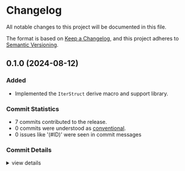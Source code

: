 # Changelog

All notable changes to this project will be documented in this file.

The format is based on [Keep a Changelog](https://keepachangelog.com/en/1.0.0/),
and this project adheres to [Semantic Versioning](https://semver.org/spec/v2.0.0.html).

## 0.1.0 (2024-08-12)

### Added

 - Implemented the `IterStruct` derive macro and support library.

### Commit Statistics

<csr-read-only-do-not-edit/>

 - 7 commits contributed to the release.
 - 0 commits were understood as [conventional](https://www.conventionalcommits.org).
 - 0 issues like '(#ID)' were seen in commit messages

### Commit Details

<csr-read-only-do-not-edit/>

<details><summary>view details</summary>

 * **Uncategorized**
    - Release incrstruct_derive v0.1.0, incrstruct v0.1.0 ([`e7af8ab`](https://github.com/tommie/incrstruct/commit/e7af8ab264aa669feb8e0963e6cf5a898d433138))
    - Adds CHANGELOG.md. ([`6188ed2`](https://github.com/tommie/incrstruct/commit/6188ed2e8b091b7b8badc53a64de5f92d66a621e))
    - Implements generics. ([`669f097`](https://github.com/tommie/incrstruct/commit/669f0977d6ada003d7aee14100f0e044adfb0042))
    - Adds README. ([`2c04db9`](https://github.com/tommie/incrstruct/commit/2c04db9d85ac0460e76c3c2ac9ea50041d04169a))
    - Adds some metadata and license. ([`182d709`](https://github.com/tommie/incrstruct/commit/182d709debdd57c03e229ab1b5929613a7068cb5))
    - Re-exports the macro. ([`792b0b5`](https://github.com/tommie/incrstruct/commit/792b0b5f6be290811b3c81f5df84f84bd042c91f))
    - Implements the macro, adds examples and tests. ([`46fe4e8`](https://github.com/tommie/incrstruct/commit/46fe4e8b64771008ff9c314666678b453bb8c5d9))
</details>

